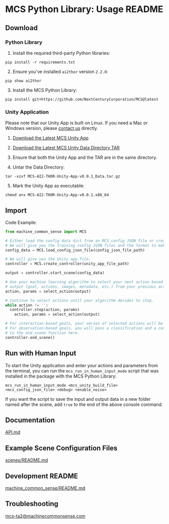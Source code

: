 # MCS Python Library: Usage README

## Download

### Python Library

1. Install the required third-party Python libraries:

```
pip install -r requirements.txt
```

2. Ensure you've installed `ai2thor` version `2.2.0`:

```
pip show ai2thor
```

3. Install the MCS Python Library:

```
pip install git+https://github.com/NextCenturyCorporation/MCS@latest
```

### Unity Application

Please note that our Unity App is built on Linux. If you need a Mac or Windows version, please [contact us](#troubleshooting) directly.

1. [Download the Latest MCS Unity App](https://github.com/NextCenturyCorporation/MCS/releases/download/0.0.1/MCS-AI2-THOR-Unity-App-v0.0.1.x86_64)

2. [Download the Latest MCS Unity Data Directory TAR](https://github.com/NextCenturyCorporation/MCS/releases/download/0.0.1/MCS-AI2-THOR-Unity-App-v0.0.1_Data.tar.gz)

3. Ensure that both the Unity App and the TAR are in the same directory.

4. Untar the Data Directory:

```
tar -xzvf MCS-AI2-THOR-Unity-App-v0.0.1_Data.tar.gz
```

5. Mark the Unity App as executable:

```
chmod a+x MCS-AI2-THOR-Unity-App-v0.0.1.x86_64
```

## Import

Code Example:

```python
from machine_common_sense import MCS

# Either load the config data dict from an MCS config JSON file or create your own.
# We will give you the training config JSON files and the format to make your own.
config_data = MCS.load_config_json_file(config_json_file_path)

# We will give you the Unity app file.
controller = MCS.create_controller(unity_app_file_path)

output = controller.start_scene(config_data)

# Use your machine learning algorithm to select your next action based on the scene
# output (goal, actions, images, metadata, etc.) from your previous action.
action, params = select_action(output)

# Continue to select actions until your algorithm decides to stop.
while action != '':
  controller.step(action, params)
    action, params = select_action(output)

# For interaction-based goals, your series of selected actions will be scored.
# For observation-based goals, you will pass a classification and a confidence
# to the end_scene function here.
controller.end_scene()
```

## Run with Human Input

To start the Unity application and enter your actions and parameters from the terminal, you can run the `mcs_run_in_human_input_mode` script that was installed in the package with the MCS Python Library:

```
mcs_run_in_human_input_mode <mcs_unity_build_file> <mcs_config_json_file> <debug> <enable_noise>
```

If you want the script to save the input and output data in a new folder named after the scene, add `true` to the end of the above console command.

## Documentation

[API.md](./API.md)

## Example Scene Configuration Files

[scenes/README.md](./scenes/README.md)

## Development README

[machine_common_sense/README.md](./machine_common_sense/README.md)

## Troubleshooting

[mcs-ta2@machinecommonsense.com](mailto:mcs-ta2@machinecommonsense.com)

